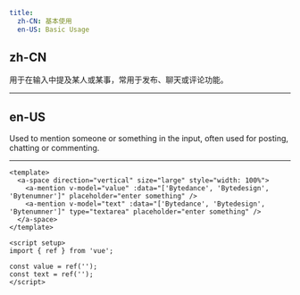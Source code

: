 ```yaml
title:
  zh-CN: 基本使用
  en-US: Basic Usage
```

## zh-CN

用于在输入中提及某人或某事，常用于发布、聊天或评论功能。

---

## en-US

Used to mention someone or something in the input, often used for posting, chatting or commenting.

---

```vue
<template>
  <a-space direction="vertical" size="large" style="width: 100%">
    <a-mention v-model="value" :data="['Bytedance', 'Bytedesign', 'Bytenumner']" placeholder="enter something" />
    <a-mention v-model="text" :data="['Bytedance', 'Bytedesign', 'Bytenumner']" type="textarea" placeholder="enter something" />
  </a-space>
</template>

<script setup>
import { ref } from 'vue';

const value = ref('');
const text = ref('');
</script>
```
